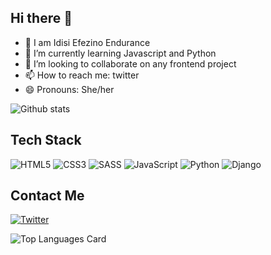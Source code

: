 ## Hi there 👋


- 🔭 I am Idisi Efezino Endurance
- 🌱 I’m currently learning Javascript and Python
- 👯 I’m looking to collaborate on any frontend project
- 📫 How to reach me: twitter
- 😄 Pronouns: She/her

![Github stats](https://github-readme-stats.vercel.app/api?username=efezinoidisi&theme=highcontrast&show_icons=true&count_private=true)

## Tech Stack

![HTML5](https://img.shields.io/badge/html5-%23E34F26.svg?style=for-the-badge&logo=html5&logoColor=white)
![CSS3](https://img.shields.io/badge/css3-%231572B6.svg?style=for-the-badge&logo=css3&logoColor=white)
![SASS](https://img.shields.io/badge/SASS-hotpink.svg?style=for-the-badge&logo=SASS&logoColor=white)
![JavaScript](https://img.shields.io/badge/javascript-%23323330.svg?style=for-the-badge&logo=javascript&logoColor=%23F7DF1E)
![Python](https://img.shields.io/badge/python-3670A0?style=for-the-badge&logo=python&logoColor=ffdd54)
![Django](https://img.shields.io/badge/django-%23092E20.svg?style=for-the-badge&logo=django&logoColor=white)


## Contact Me

[![Twitter](https://img.shields.io/badge/Twitter-%231DA1F2.svg?style=for-the-badge&logo=Twitter&logoColor=white)](https://twitter.com/_zeetech)

![Top Languages Card](https://github-readme-stats.vercel.app/api/top-langs/?username=efezinoidisi&layout=compact)

